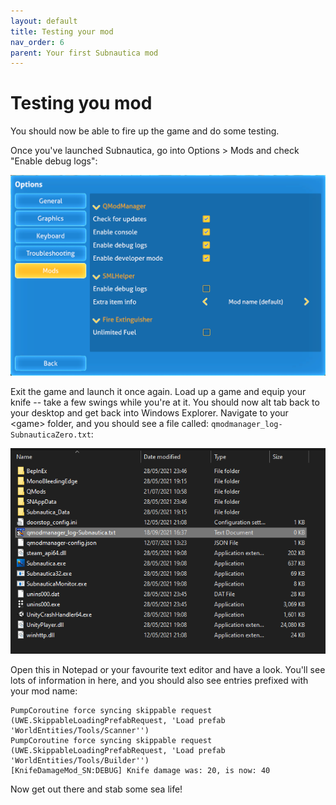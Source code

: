 ```yaml
---
layout: default
title: Testing your mod
nav_order: 6
parent: Your first Subnautica mod
---
```


# Testing you mod

You should now be able to fire up the game and do some testing.

Once you've launched Subnautica, go into Options \> Mods and check "Enable debug logs":

![](.\media\subnauticaenabledebug.png)

Exit the game and launch it once again. Load up a game and equip your knife -- take a few swings while you're at it. You should now alt tab back to your desktop and get back into Windows Explorer. Navigate to your \<game> folder, and you should see a file called: `qmodmanager_log-SubnauticaZero.txt`:

![](.\media\debugfilelocation.png)

Open this in Notepad or your favourite text editor and have a look. You'll see lots of information in here, and you should also see entries prefixed with your mod name:

```
PumpCoroutine force syncing skippable request (UWE.SkippableLoadingPrefabRequest, 'Load prefab 'WorldEntities/Tools/Scanner'')
PumpCoroutine force syncing skippable request (UWE.SkippableLoadingPrefabRequest, 'Load prefab 'WorldEntities/Tools/Builder'')
[KnifeDamageMod_SN:DEBUG] Knife damage was: 20, is now: 40
```

Now get out there and stab some sea life!
